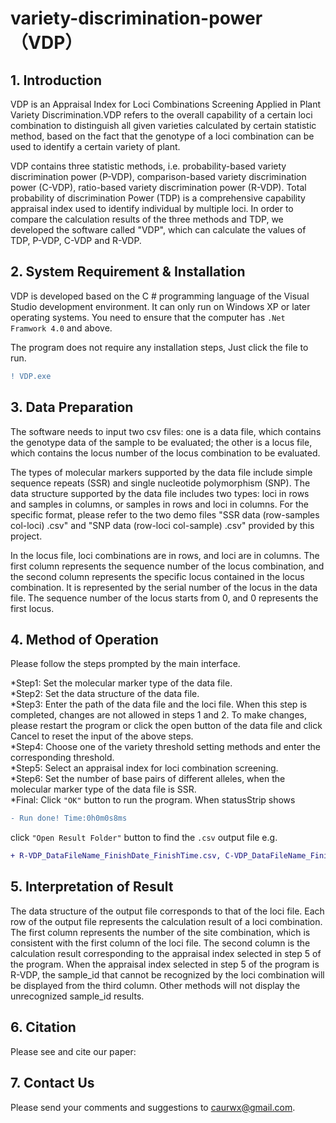 # variety-discrimination-power （VDP）

## 1. Introduction
VDP is an Appraisal Index for Loci Combinations Screening Applied in Plant Variety Discrimination.VDP refers to the overall capability of a certain loci combination to distinguish all given varieties calculated by certain statistic method, based on the fact that the genotype of a loci combination can be used to identify a certain variety of plant. 

VDP contains three statistic methods, i.e. probability-based variety discrimination power (P-VDP), comparison-based variety discrimination power (C-VDP), ratio-based variety discrimination power (R-VDP). Total probability of discrimination Power (TDP) is a comprehensive capability appraisal index used to identify individual by multiple loci. In order to compare the calculation results of the three methods and TDP, we developed the software called "VDP", which can calculate the values of TDP, P-VDP, C-VDP and R-VDP.

## 2. System Requirement & Installation
VDP is developed based on the C # programming language of the Visual Studio development environment. It can only run on Windows XP or later operating systems. You need to ensure that the computer has `.Net Framwork 4.0` and above.

The program does not require any installation steps, Just click the file to run.
```diff
! VDP.exe
``` 

## 3. Data Preparation
The software needs to input two csv files: one is a data file, which contains the genotype data of the sample to be evaluated; the other is a locus file, which contains the locus number of the locus combination to be evaluated. 

The types of molecular markers supported by the data file include simple sequence repeats (SSR) and single nucleotide polymorphism (SNP). The data structure supported by the data file includes two types: loci in rows and samples in columns, or samples in rows and loci in columns. For the specific format, please refer to the two demo files "SSR data (row-samples col-loci) .csv" and "SNP data (row-loci col-sample) .csv" provided by this project.

In the locus file, loci combinations are in rows, and loci are in columns. The first column represents the sequence number of the locus combination, and the second column represents the specific locus contained in the locus combination. It is represented by the serial number of the locus in the data file. The sequence number of the locus starts from 0, and 0 represents the first locus.

## 4. Method of Operation
Please follow the steps prompted by the main interface.

*Step1: Set the molecular marker type of the data file.<br>
*Step2: Set the data structure of the data file.<br>
*Step3: Enter the path of the data file and the loci file. When this step is completed, changes are not allowed in steps 1 and 2. To make changes, please restart the program or click the open button of the data file and click Cancel to reset the input of the above steps.<br>
*Step4: Choose one of the variety threshold setting methods and enter the corresponding threshold.<br>
*Step5: Select an appraisal index for loci combination screening.<br>
*Step6: Set the number of base pairs of different alleles, when the molecular marker type of the data file is SSR.<br>
*Final: Click `"OK"` button to run the program. When statusStrip shows 
```diff
- Run done! Time:0h0m0s8ms
```
click `"Open Result Folder"` button to find the `.csv` output file e.g. 
```diff
+ R-VDP_DataFileName_FinishDate_FinishTime.csv, C-VDP_DataFileName_FinishDate_FinishTime.csv ....
``` 

## 5. Interpretation of Result
The data structure of the output file corresponds to that of the loci file. Each row of the output file represents the calculation result of a loci combination. The first column represents the number of the site combination, which is consistent with the first column of the loci file. The second column is the calculation result corresponding to the appraisal index selected in step 5 of the program. When the appraisal index selected in step 5 of the program is R-VDP, the sample_id that cannot be recognized by the loci combination will be displayed from the third column. Other methods will not display the unrecognized sample_id results.

## 6. Citation
Please see and cite our paper: 

## 7. Contact Us
Please send your comments and suggestions to caurwx@gmail.com.
